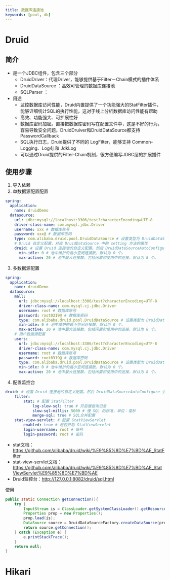 ```yaml
---
title: 数据库连接池
keywords: [pool, db]
---
```




# Druid

## 简介

- 是一个JDBC组件，包含三个部分
  - DruidDriver：代理Driver，能够提供基于Filter－Chain模式的插件体系
  - DruidDataSource ：高效可管理的数据库连接池
  - SQLParser ：
- 用途
  - 监控数据库访问性能，Druid内置提供了一个功能强大的StatFilter插件，能够详细统计SQL的执行性能，这对于线上分析数据库访问性能有帮助
  - 高效、功能强大、可扩展性好
  - 数据库密码加密。直接把数据库密码写在配置文件中，这是不好的行为，容易导致安全问题。DruidDruiver和DruidDataSource都支持PasswordCallback
  - SQL执行日志，Druid提供了不同的 LogFilter，能够支持 Common-Logging、Log4j 和 JdkLog
  - 可以通过Druid提供的Filter-Chain机制，很方便编写JDBC层的扩展插件

## 使用步骤

1. 导入依赖
2. 单数据源配置配置

```yaml
spring:
  application:
    name: druidDemo
  datasource:
    url: jdbc:mysql://localhost:3306/test?characterEncoding=UTF-8
    driver-class-name: com.mysql.jdbc.Driver
    username: xxx # 数据库账号
    password: xxx@ # 数据库密码
    type: com.alibaba.druid.pool.DruidDataSource # 设置类型为 DruidDataSource
    # Druid 自定义配置，对应 DruidDataSource 中的 setting 方法的属性
    druid: # 设置 Druid 连接池的自定义配置。然后 DruidDataSourceAutoConfigure 会自动化配置 Druid 连接池。
      min-idle: 0 # 池中维护的最小空闲连接数，默认为 0 个。
      max-active: 20 # 池中最大连接数，包括闲置和使用中的连接，默认为 8 个。
```

3. 多数据源配置

```yaml
spring:
  application:
    name: druidDemo
  datasource:
    mall:
      url: jdbc:mysql://localhost:3306/test?characterEncoding=UTF-8
      driver-class-name: com.mysql.cj.jdbc.Driver
      username: root # 数据库账号
      password: root0319@ # 数据库密码
      type: com.alibaba.druid.pool.DruidDataSource # 设置类型为 DruidDataSource
      min-idle: 0 # 池中维护的最小空闲连接数，默认为 0 个。
      max-active: 20 # 池中最大连接数，包括闲置和使用中的连接，默认为 8 个。
    # 用户数据源配置
    users:
      url: jdbc:mysql://localhost:3306/test?characterEncoding=UTF-8
      driver-class-name: com.mysql.cj.jdbc.Driver
      username: root # 数据库账号
      password: root0319@ # 数据库密码
      type: com.alibaba.druid.pool.DruidDataSource # 设置类型为 DruidDataSource
      min-idle: 0 # 池中维护的最小空闲连接数，默认为 0 个。
      max-active: 20 # 池中最大连接数，包括闲置和使用中的连接，默认为 8 个。
```

4. 配置监控台

```yaml
druid: # 设置 Druid 连接池的自定义配置。然后 DruidDataSourceAutoConfigure 会自动化配置 Druid 连接池。
	filter:
		stat: # 配置 StatFilter 
			log-slow-sql: true # 开启慢查询记录
			slow-sql-millis: 5000 # 慢 SQL 的标准，单位：毫秒
			merge-sql: true # SQL合并配置
	stat-view-servlet: # 配置 StatViewServlet
		enabled: true # 是否开启 StatViewServlet
		login-username: root # 账号
		login-password: root # 密码
```

- stat文档：https://github.com/alibaba/druid/wiki/%E9%85%8D%E7%BD%AE_StatFilter
- stat-view-servlet文档：https://github.com/alibaba/druid/wiki/%E9%85%8D%E7%BD%AE_StatViewServlet%E9%85%8D%E7%BD%AE
- Druid监控台：http://127.0.0.1:8082/druid/sql.html 

使用

```java
public static Connection getConnection(){
    try {
        InputStream is = ClassLoader.getSystemClassLoader().getResourceAsStream("Druid.Properties");
        Properties prop = new Properties();
        prop.load(is);
        DataSource source = DruidDataSourceFactory.createDataSource(prop);
        return source.getConnection();
    } catch (Exception e) {
        e.printStackTrace();
    }
    return null;
}
```

# Hikari